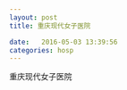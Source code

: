 ```yaml
--- 
layout: post 
title: 重庆现代女子医院

date:   2016-05-03 13:39:56 
categories: hosp 
--- 
```

   
重庆现代女子医院

